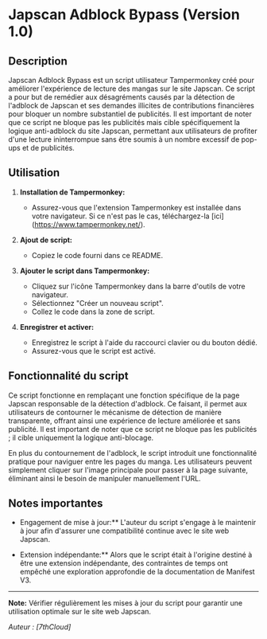 # Japscan Adblock Bypass (Version 1.0)

## Description
Japscan Adblock Bypass est un script utilisateur Tampermonkey créé pour améliorer l'expérience de lecture des mangas sur le site Japscan. Ce script a pour but de remédier aux désagréments causés par la détection de l'adblock de Japscan et ses demandes illicites de contributions financières pour bloquer un nombre substantiel de publicités. Il est important de noter que ce script ne bloque pas les publicités mais cible spécifiquement la logique anti-adblock du site Japscan, permettant aux utilisateurs de profiter d'une lecture ininterrompue sans être soumis à un nombre excessif de pop-ups et de publicités.

## Utilisation

1. **Installation de Tampermonkey:**
   - Assurez-vous que l'extension Tampermonkey est installée dans votre navigateur. Si ce n'est pas le cas, téléchargez-la [ici] (https://www.tampermonkey.net/).

2. **Ajout de script:**
   - Copiez le code fourni dans ce README.

3. **Ajouter le script dans Tampermonkey:**
   - Cliquez sur l'icône Tampermonkey dans la barre d'outils de votre navigateur.
   - Sélectionnez "Créer un nouveau script".
   - Collez le code dans la zone de script.

4. **Enregistrer et activer:**
   - Enregistrez le script à l'aide du raccourci clavier ou du bouton dédié.
   - Assurez-vous que le script est activé.

## Fonctionnalité du script

Ce script fonctionne en remplaçant une fonction spécifique de la page Japscan responsable de la détection d'adblock. Ce faisant, il permet aux utilisateurs de contourner le mécanisme de détection de manière transparente, offrant ainsi une expérience de lecture améliorée et sans publicité. Il est important de noter que ce script ne bloque pas les publicités ; il cible uniquement la logique anti-blocage.

En plus du contournement de l'adblock, le script introduit une fonctionnalité pratique pour naviguer entre les pages du manga. Les utilisateurs peuvent simplement cliquer sur l'image principale pour passer à la page suivante, éliminant ainsi le besoin de manipuler manuellement l'URL.

## Notes importantes

- Engagement de mise à jour:** L'auteur du script s'engage à le maintenir à jour afin d'assurer une compatibilité continue avec le site web Japscan.

- Extension indépendante:** Alors que le script était à l'origine destiné à être une extension indépendante, des contraintes de temps ont empêché une exploration approfondie de la documentation de Manifest V3.

---

**Note:** Vérifier régulièrement les mises à jour du script pour garantir une utilisation optimale sur le site web Japscan.

*Auteur : [7thCloud]*

